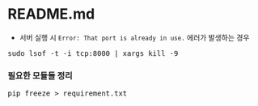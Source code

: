 # README.md
* 서버 실행 시 `Error: That port is already in use.` 에러가 발생하는 경우
<pre>sudo lsof -t -i tcp:8000 | xargs kill -9</pre>
### 필요한 모듈들 정리
<pre>pip freeze > requirement.txt</pre>
